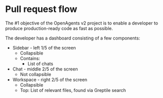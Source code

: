 # Pull request flow

The #1 objective of the OpenAgents v2 project is to enable a developer to produce production-ready code as fast as possible.

The developer has a dashboard consisting of a few components:

- Sidebar - left 1/5 of the screen
  - Collapsible 
  - Contains:
    - List of chats
- Chat - middle 2/5 of the screen
  - Not collapsible
- Workspace - right 2/5 of the screen
  - Collapsible
  - Top: List of relevant files, found via Greptile search



